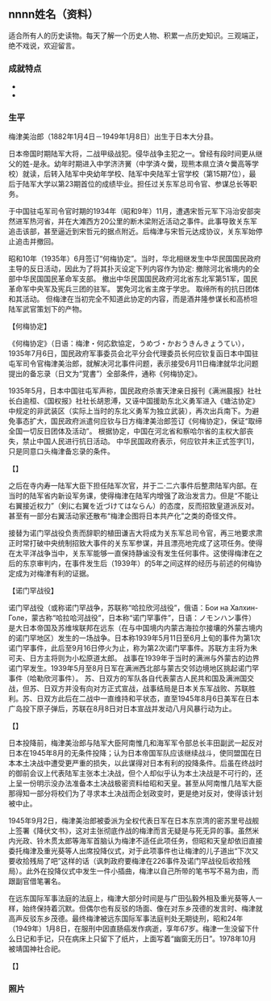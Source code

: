 ## nnnn姓名（资料）

适合所有人的历史读物。每天了解一个历史人物、积累一点历史知识。三观端正，绝不戏说，欢迎留言。  

### 成就特点

- ​
- ​


### 生平

梅津美治郎（1882年1月4日－1949年1月8日）出生于日本大分县。

日本帝国时期陆军大将，二战甲级战犯。侵华战争主犯之一。曾经有段时间更从继父的姓-是永。幼年时期进入中学济济黉（中学済々黌，现熊本県立済々黌高等学校）就读，后转入陆军中央幼年学校、陆军中央陆军士官学校（第15期7位），最后于陆军大学以第23期首位的成绩毕业。担任过关东军总司令官、参谋总长等职务。



于中国驻屯军司令官时期的1934年（昭和9年）11月，遭遇宋哲元军下冯治安部突然进军热河省，并在大滩西方20公里的断木梁附近活动之事件。此事导致关东军追击该部，甚至逼近到宋哲元的据点附近。后梅津与宋哲元达成协议，关东军始停止追击并撤回。

昭和10年（1935年）6月签订“何梅协定”。当时，华北相继发生中华民国国民政府主导的反日活动，因此为了将其扑灭设定下列内容作为协定:
撤除河北省境内的全部中华民国国民革命军支部。
撤出中华民国国民政府河北省东北军第51军，国民革命军中央军及宪兵三团的驻军。
罢免河北省主席于学忠。
取缔所有的抗日团体和其活动。
但梅津在当初完全不知道此协定的内容，而是酒井隆参谋长和高桥坦陆军武官策划下的产物。



【何梅协定】

《何梅协定》（日语：梅津・何応欽協定，うめづ・かおうきんきょうてい），1935年7月6日，国民政府军事委员会北平分会代理委员长何应钦复函日本中国驻屯军司令官梅津美治郎，就解决河北事件问题，表示接受6月11日梅津就华北问题提出的备忘录（日文为“覚書”）全部条件，通称《何梅协定》。

1935年5月，日本中国驻屯军声称，国民政府杀害天津亲日报刊《满洲晨报》社社长白逾桓、《国权报》社社长胡恩溥，又诬中国援助东北义勇军进入《塘沽协定》中规定的非武装区（实际上当时的东北义勇军为独立武装），再次出兵南下。为避免事态扩大，国民政府派遣何应钦与日方梅津美治郎签订《何梅协定》，保证“取缔全国一切反日团体及活动”。
根据协定，中国在河北省和察哈尔省的主权大部丧失，禁止中国人民进行抗日活动。
中华民国政府表示，何应钦并未正式签字[1]，只是同意口头梅津备忘录的条件。



【】

之后在寺内寿一陆军大臣下担任陆军次官，并于二·二六事件后整肃陆军内部。在当时的陆军省内新设军务课，使得梅津在陆军内增强了政治发言力。但是“不能让右翼接近权力”（剣に右翼を近づけてはならん）的态度，反而招致皇道派反对。甚至有一部分右翼活动家还散布“梅津企图将日本共产化”之类的奇怪文件。

接替为诺门罕战役负责而辞职的植田谦吉大将成为关东军总司令官，再三地要求肃正时常打破中央统制招致大事件的关东军参谋，并且漂亮地完成了这项任务。使得在太平洋战争当中，关东军能够一直保持静谧没有发生任何事件。这使得梅津在之后的东京审判内，在事件发生后（1939年）的5年之间这样的经历与前述的何梅协定成为对梅津有利的证据。

【诺门罕战役】

诺门罕战役（或称诺门罕战争，苏联称“哈拉欣河战役”，俄语：Бои на Халхин-Голе，蒙古称“哈拉哈河战役”，日本称“诺门罕事件”，日语：ノモンハン事件）是大日本帝国及苏维埃联邦在远东（在与中国境内内蒙古海拉尔接壤的外蒙古境内的诺门罕地区）发生的一场战争。日本称1939年5月11日至6月上旬的事件为第1次诺门罕事件，此后至9月16日停火为止，称为第2次诺门罕事件。苏联方主将为朱可夫、日方主将则为小松原道太郎。
战事在1939年于当时的满洲与外蒙古的边界诺门罕发生。1939年5月至8月日军在满洲西北部与蒙古交邻边境地区挑起诺门罕事件（哈勒欣河事件）。
苏、日双方的军队各自代表蒙古人民共和国及满洲国交战，但苏、日双方并没有向对方正式宣战，战事结局是日本关东军战败、苏联胜利。苏、日双方此后在二战中一直维持和平状态，直至1945年8月6日美军在日本广岛投下原子弹后，苏联在8月8日对日本宣战并发动八月风暴行动为止。

【】

日本投降前，梅津美治郎与陆军大臣阿南惟几和海军军令部总长丰田副武一起反对日本在1945年8月的无条件投降；认为日本帝国军队应该继续战斗，使同盟国在日本本土决战中遭受更严重的损失，以此谋得对日本有利的投降条件。后虽在终战时的御前会议上代表陆军主张本土决战，但个人却似乎认为本土决战是不可行的，还上呈一份明示没办法准备本土决战极密资料给昭和天皇。甚至从阿南惟几陆军大臣那得知一部分将校们为了寻求本土决战而企划政变时，更是绝对反对，使得该计划被中止。

1945年9月2日，梅津美治郎被委派为全权代表日军在日本东京湾的密苏里号战舰上签署《降伏文书》，这对主张彻底作战的梅津而言无疑是与死无异的事。虽然米内光政、铃木贯太郎等海军首脑认为梅津不适任此项任务，但昭和天皇却依旧直接委托梅津及重光葵等人出席投降仪式，对于此项事件也让梅津的儿子道出“下次又要收拾残局了吧”这样的话（讽刺政府要梅津在226事件及诺门罕战役后收拾残局）。此外在投降仪式中发生一件小插曲，梅津以自己所带的笔书写不易为由，而跟副官借笔署名。

在远东国际军事法庭的法庭上，梅津大部分时间是与广田弘毅外相及重光葵等人一样，始终保持着沉默。但偶尔也有反驳的场面、像在对东乡茂德的发言时、梅津就高声反驳东乡茂德。最终梅津被远东国际军事法庭判处无期徒刑，昭和24年（1949年）1月8日，在服刑中因直肠癌发作病逝，享年67岁。梅津一生没留下什么日记和手记，只在病床上只留下了纸片，上面写着“幽窗无历日”。1978年10月被靖国神社合祀。





【】

### 照片

